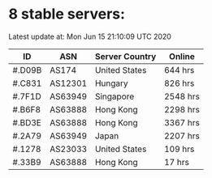 # 8 stable servers:

Latest update at: Mon Jun 15 21:10:09 UTC 2020

| ID | ASN | Server Country | Online |
| -- | --- | -------------- | ------ |
| #.D09B | AS174 | United States | 644 hrs |
| #.C831 | AS12301 | Hungary | 826 hrs |
| #.7F1D | AS63949 | Singapore | 2548 hrs |
| #.B6F8 | AS63888 | Hong Kong | 2298 hrs |
| #.BD3E | AS63888 | Hong Kong | 3367 hrs |
| #.2A79 | AS63949 | Japan | 2207 hrs |
| #.1278 | AS23033 | United States | 109 hrs |
| #.33B9 | AS63888 | Hong Kong | 17 hrs |

